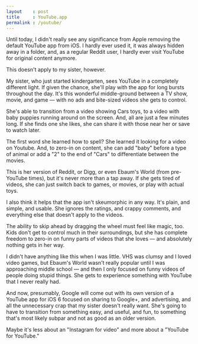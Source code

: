 ```yaml
---
layout    : post
title     : YouTube.app
permalink : /youtube/
---
```


Until today, I didn't really see any significance from Apple removing the
default YouTube app from iOS. I hardly ever used it, it was always hidden away
in a folder, and, as a regular Reddit user, I hardly ever visit YouTube for
original content anymore.

This doesn't apply to my sister, however.

My sister, who just started kindergarten, sees YouTube in a completely different
light. If given the chance, she'll play with the app for long bursts throughout
the day. It's this wonderful middle-ground between a TV show, movie, and game &mdash;
with no ads and bite-sized videos she gets to control.

She's able to transition from a video showing Cars toys, to a video with baby
puppies running around on the screen. And, all are just a few minutes long. If
she finds one she likes, she can share it with those near her or save to watch
later.

The first word she learned how to spell? She learned it looking for a video on
Youtube. And, to zero-in on content, she can add "baby" before a type of animal
or add a "2" to the end of "Cars" to differentiate between the movies.

This is her version of Reddit, or Digg, or even Ebaum's World (from pre-YouTube
times), but it's never more than a tap away. If she gets tired of videos, she
can just switch back to games, or movies, or play with actual toys.

I also think it helps that the app isn't skeumorphic in any way. It's plain, and
simple, and usable. She ignores the ratings, and crappy comments, and everything
else that doesn't apply to the videos.

The ability to skip ahead by dragging the wheel must feel like magic, too. Kids
don't get to control much in their surroundings, but she has complete freedom to
zero-in on funny parts of videos that she loves &mdash; and absolutely nothing gets
in her way.

I didn't have anything like this when I was little. VHS was clumsy and I loved
video games, but Ebaum's World wasn't really popular until I was approaching
middle school &mdash; and then I only focused on funny videos of people doing
stupid things. She gets to experience something with YouTube that I never really
had.

And now, presumably, Google will come out with its own version of a YouTube app
for iOS 6 focused on sharing to Google+, and advertising, and all the
unnecessary crap that my sister doesn't really want. She's going to have to
transition from something easy, and useful, and fun, to something that's most
likely subpar and not as good as an older version.

Maybe it's less about an "Instagram for video" and more about a "YouTube for
YouTube."
